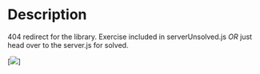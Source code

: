 # Description
404 redirect for the library. Exercise included in serverUnsolved.js _OR_ just head over to the server.js for solved. 

[![](https://youtu.be/O6w9vwVnsJg)]


